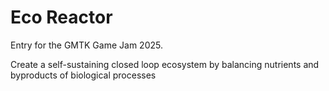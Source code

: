 # Eco Reactor

Entry for the GMTK Game Jam 2025.

Create a self-sustaining closed loop ecosystem by balancing nutrients and byproducts of biological processes